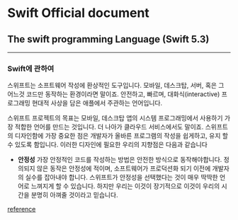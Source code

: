 # Swift Official document

## The swift programming Language (Swift 5.3)

---

### Swift에 관하여

스위프트는 소프트웨어 작성에 환상적인 도구입니다. 모바일, 데스크탑, 서버, 혹은 그 어느것 코드만 동작하는 환경이라면 말이죠. 안전하고, 빠르며, 대화식(interactive) 프로그래밍 현대적 사상을 담은 애플에서 주관하는 언어입니다.

스위프트 프로젝트의 목표는 모바일, 데스크탑 앱의 시스템 프로그래밍에서 사용하기 가장 적합한 언어를 만드는 것입니다. 더 나아가 클라우드 서비스에서도 말이죠.
스위프트의 디자인함에 가장 중요한 점은 개발자가 올바른 프로그램의 작성을 쉽게하고, 유지 할 수 있도록 함입니다.
이러한 디자인에 필요한 우리의 지향점은 다음과 같습니다

- **안정성** 
  가장 안정적인 코드를 작성하는 방법은 안전한 방식으로 동작해야합니다.
  정의되지 않은 동작은 안정성에 적이며, 소프트웨어가 프로덕션화 되기 이전에 개발자의 실수를 잡아내야 합니다.
  스위프트가 안정성을 선택했다는 것이 매우 딱딱한 언어로 느껴지게 할 수 있습니다. 하지만 우리는 이것이 장기적으로 이것이 우리의 시간을 분명히 아껴줄 것이라고 믿습니다.

[reference](https://swift.org/about/#swiftorg-and-open-source)



